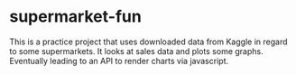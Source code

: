 # supermarket-fun

This is a practice project that uses downloaded data from Kaggle in regard to some supermarkets.  It looks at sales data and plots some graphs.  Eventually leading to an API to render charts via javascript.